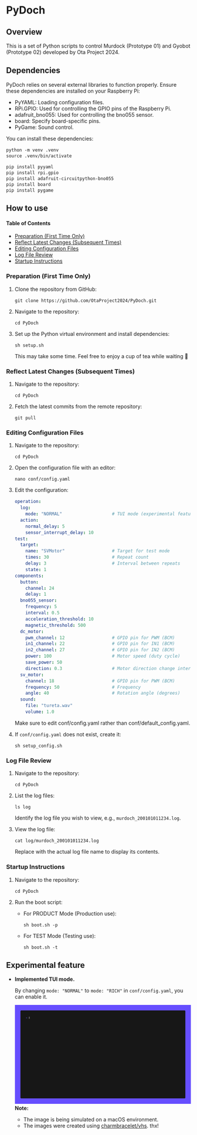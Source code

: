 # PyDoch

## Overview

This is a set of Python scripts to control Murdock (Prototype 01) and Gyobot (Prototype 02) developed by Ota Project 2024.

## Dependencies

PyDoch relies on several external libraries to function properly.
Ensure these dependencies are installed on your Raspberry Pi:

- PyYAML: Loading configuration files.
- RPi.GPIO: Used for controlling the GPIO pins of the Raspberry Pi.
- adafruit_bno055: Used for controlling the bno055 sensor.
- board: Specify board-specific pins.
- PyGame: Sound control.

You can install these dependencies:

```shell
python -m venv .venv
source .venv/bin/activate
```

```shell
pip install pyyaml
pip install rpi.gpio
pip install adafruit-circuitpython-bno055
pip install board
pip install pygame
```

## How to use

#### Table of Contents

- [Preparation (First Time Only)](#preparation-first-time-only)
- [Reflect Latest Changes (Subsequent Times)](#reflect-latest-changes-subsequent-times)
- [Editing Configuration Files](#editing-configuration-files)
- [Log File Review](#log-file-review)
- [Startup Instructions](#startup-instructions)

### Preparation (First Time Only)

1. Clone the repository from GitHub:

    ```shell
    git clone https://github.com/OtaProject2024/PyDoch.git
    ```

2. Navigate to the repository:

    ```shell
    cd PyDoch
    ```

3. Set up the Python virtual environment and install dependencies:

    ```shell
    sh setup.sh
    ```

   This may take some time. Feel free to enjoy a cup of tea while waiting 🍵

### Reflect Latest Changes (Subsequent Times)

1. Navigate to the repository:

    ```shell
    cd PyDoch
    ```

2. Fetch the latest commits from the remote repository:

    ```shell
    git pull
    ```

### Editing Configuration Files

1. Navigate to the repository:

    ```shell
    cd PyDoch
    ```
2. Open the configuration file with an editor:

    ```shell
    nano conf/config.yaml
    ```

3. Edit the configuration:

    ```yaml:conf/config.yaml
    operation:
      log:
        mode: "NORMAL"                   # TUI mode (experimental feature)
      action:
        normal_delay: 5
        sensor_interrupt_delay: 10
    test:
      target:
        name: "SVMotor"                  # Target for test mode
        times: 30                        # Repeat count
        delay: 3                         # Interval between repeats
        state: 1
    components:
      button:
        channel: 24
        delay: 1
      bno055_sensor:
        frequency: 5
        interval: 0.5
        acceleration_threshold: 10
        magnetic_threshold: 500
      dc_motor:
        pwm_channel: 12                  # GPIO pin for PWM (BCM)
        in1_channel: 22                  # GPIO pin for IN1 (BCM)
        in2_channel: 27                  # GPIO pin for IN2 (BCM)
        power: 100                       # Motor speed (duty cycle)
        save_power: 50
        direction: 0.3                   # Motor direction change interval
      sv_motor:
        channel: 18                      # GPIO pin for PWM (BCM)
        frequency: 50                    # Frequency
        angle: 40                        # Rotation angle (degrees)
      sound:
        file: "tureta.wav"
        volume: 1.0
    ```

   Make sure to edit conf/config.yaml rather than conf/default_config.yaml.

4. If ``conf/config.yaml`` does not exist, create it:

    ```shell
    sh setup_config.sh
    ```

### Log File Review

1. Navigate to the repository:

    ```shell
    cd PyDoch
    ```

2. List the log files:

    ```shell
    ls log
    ```

   Identify the log file you wish to view, e.g., ``murdoch_200101011234.log``.

3. View the log file:

    ```shell
    cat log/murdoch_200101011234.log
    ```

   Replace with the actual log file name to display its contents.

### Startup Instructions

1. Navigate to the repository:

    ```shell
    cd PyDoch
    ```

2. Run the boot script:

    - For PRODUCT Mode (Production use):

         ```shell
         sh boot.sh -p
         ```

    - For TEST Mode (Testing use):

         ```shell
         sh boot.sh -t
         ```

## Experimental feature

- **Implemented TUI mode.**

    By changing ``mode: "NORMAL"`` to ``mode: "RICH"`` in ``conf/config.yaml``, you can enable it.

    ![demo](assets/demo/demo.gif)
    **Note:**
    - The image is being simulated on a macOS environment.
    - The images were created using [charmbracelet/vhs](https://github.com/charmbracelet/vhs). thx!
